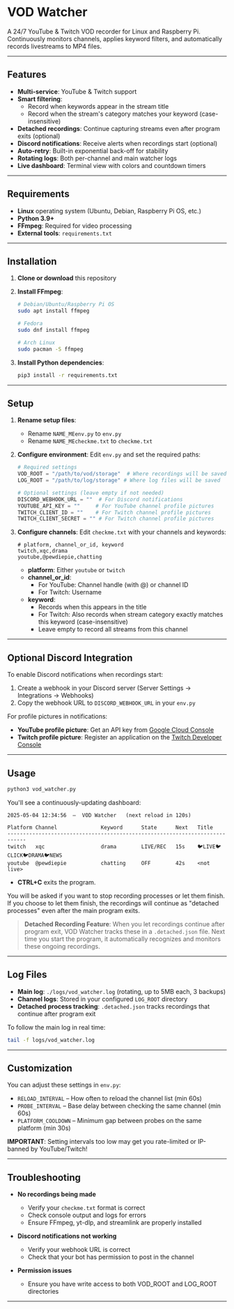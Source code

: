# VOD Watcher

A 24/7 YouTube & Twitch VOD recorder for Linux and Raspberry Pi.
Continuously monitors channels, applies keyword filters, and automatically records livestreams to MP4 files.

---

## Features

* **Multi-service**: YouTube & Twitch support
* **Smart filtering**:
  * Record when keywords appear in the stream title
  * Record when the stream's category matches your keyword (case-insensitive)
* **Detached recordings**: Continue capturing streams even after program exits (optional)
* **Discord notifications**: Receive alerts when recordings start (optional)
* **Auto-retry**: Built-in exponential back-off for stability
* **Rotating logs**: Both per-channel and main watcher logs
* **Live dashboard**: Terminal view with colors and countdown timers

---

## Requirements

* **Linux** operating system (Ubuntu, Debian, Raspberry Pi OS, etc.)
* **Python 3.9+**
* **FFmpeg**: Required for video processing
* **External tools**: `requirements.txt`

---

## Installation

1. **Clone or download** this repository

2. **Install FFmpeg**:
   ```bash
   # Debian/Ubuntu/Raspberry Pi OS
   sudo apt install ffmpeg
   
   # Fedora
   sudo dnf install ffmpeg
   
   # Arch Linux
   sudo pacman -S ffmpeg
   ```

3. **Install Python dependencies**:

   ```bash
   pip3 install -r requirements.txt
   ```

---

## Setup

1. **Rename setup files**:
   * Rename `NAME_MEenv.py` to `env.py`
   * Rename `NAME_MEcheckme.txt` to `checkme.txt`

2. **Configure environment**:
   Edit `env.py` and set the required paths:
   ```python
   # Required settings
   VOD_ROOT = "/path/to/vod/storage"  # Where recordings will be saved
   LOG_ROOT = "/path/to/log/storage" # Where log files will be saved
   
   # Optional settings (leave empty if not needed)
   DISCORD_WEBHOOK_URL = ""  # For Discord notifications
   YOUTUBE_API_KEY = ""     # For YouTube channel profile pictures
   TWITCH_CLIENT_ID = ""    # For Twitch channel profile pictures
   TWITCH_CLIENT_SECRET = "" # For Twitch channel profile pictures
   ```

3. **Configure channels**:
   Edit `checkme.txt` with your channels and keywords:
   ```csv
   # platform, channel_or_id, keyword
   twitch,xqc,drama
   youtube,@pewdiepie,chatting
   ```

   * **platform**: Either `youtube` or `twitch`
   * **channel\_or\_id**: 
     * For YouTube: Channel handle (with @) or channel ID
     * For Twitch: Username
   * **keyword**: 
     * Records when this appears in the title
     * For Twitch: Also records when stream category exactly matches this keyword (case-insensitive)
     * Leave empty to record all streams from this channel

---

## Optional Discord Integration

To enable Discord notifications when recordings start:

1. Create a webhook in your Discord server (Server Settings → Integrations → Webhooks)
2. Copy the webhook URL to `DISCORD_WEBHOOK_URL` in your `env.py`

For profile pictures in notifications:

* **YouTube profile picture**: Get an API key from [Google Cloud Console](https://console.cloud.google.com/)
* **Twitch profile picture**: Register an application on the [Twitch Developer Console](https://dev.twitch.tv/console)

---

## Usage

```bash
python3 vod_watcher.py
```

You'll see a continuously-updating dashboard:

```
2025-05-04 12:34:56  –  VOD Watcher   (next reload in 120s)

Platform Channel              Keyword      State      Next   Title
----------------------------------------------------------------------------
twitch   xqc                  drama        LIVE/REC   15s    🐦LIVE🐦CLICK🐦DRAMA🐦NEWS
youtube  @pewdiepie           chatting     OFF        42s    <not live>
```

* **CTRL+C** exits the program.

You will be asked if you want to stop recording processes or let them finish. If you choose to let them finish, the recordings will continue as "detached processes" even after the main program exits.

> **Detached Recording Feature**: When you let recordings continue after program exit, VOD Watcher tracks these in a `.detached.json` file. Next time you start the program, it automatically recognizes and monitors these ongoing recordings.

---

## Log Files

* **Main log**: `./logs/vod_watcher.log` (rotating, up to 5MB each, 3 backups)
* **Channel logs**: Stored in your configured `LOG_ROOT` directory
* **Detached process tracking**: `.detached.json` tracks recordings that continue after program exit

To follow the main log in real time:

```bash
tail -f logs/vod_watcher.log
```

---

## Customization

You can adjust these settings in `env.py`:

* `RELOAD_INTERVAL` – How often to reload the channel list (min 60s)
* `PROBE_INTERVAL` – Base delay between checking the same channel (min 60s)
* `PLATFORM_COOLDOWN` – Minimum gap between probes on the same platform (min 30s)

**IMPORTANT**: Setting intervals too low may get you rate-limited or IP-banned by YouTube/Twitch!

---

## Troubleshooting

* **No recordings being made**
  * Verify your `checkme.txt` format is correct
  * Check console output and logs for errors
  * Ensure FFmpeg, yt-dlp, and streamlink are properly installed

* **Discord notifications not working**
  * Verify your webhook URL is correct
  * Check that your bot has permission to post in the channel

* **Permission issues**
  * Ensure you have write access to both VOD_ROOT and LOG_ROOT directories

---
